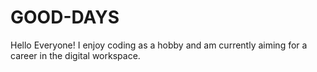 # GOOD-DAYS
Hello Everyone! I enjoy coding as a hobby and am currently aiming for a career in the digital workspace.
